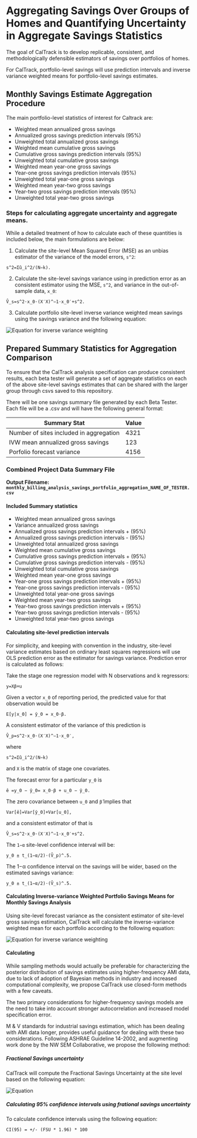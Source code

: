 # Aggregating Savings Over Groups of Homes and Quantifying Uncertainty in Aggregate Savings Statistics

The goal of CalTrack is to develop replicable, consistent, and methodologically defensible estimators of savings over portfolios of homes. 

For CalTrack, portfolio-level savings will use prediction intervals and inverse variance weighted means for portfolio-level savings estimates.
     
## Monthly Savings Estimate Aggregation Procedure

The main portfolio-level statistics of interest for Caltrack are: 

- Weighted mean annualized gross savings
- Annualized gross savings prediction intervals (95%)
- Unweighted total annualized gross savings
- Weighted mean cumulative gross savings
- Cumulative gross savings prediction intervals (95%)
- Unweighted total cumulative gross savings
- Weighted mean year-one gross savings
- Year-one gross savings prediction intervals (95%)
- Unweighted total year-one gross savings
- Weighted mean year-two gross savings
- Year-two gross savings prediction intervals (95%)
- Unweighted total year-two gross savings

### Steps for calculating aggregate uncertainty and aggregate means.

While a detailed treatment of how to calculate each of these quantities is included below, the main formulations are below:

1. Calculate the site-level Mean Squared Error (MSE) as an unbias estimator of the variance of the model errors, `s^2`:

`s^2=Σû_i^2/(N−k).`

2. Calculate the site-level savings variance using in prediction error as an consistent estimator using the MSE, `s^2`, and variance in the out-of-sample data, `x_0`:

`V̂_s=s^2⋅x_0⋅(X′X)^−1⋅x_0′+s^2.`

3. Calculate portfolio site-level inverse variance weighted mean savings using the savings variance and the following equation:

![Equation for inverse variance weighting](https://www.dropbox.com/s/353ssd5u7725a7c/Screenshot%202016-10-20%2010.49.07.png?raw=true)


## Prepared Summary Statistics for Aggregation Comparison

To ensure that the CalTrack analysis specification can produce consistent results, each beta tester will generate a set of aggregate statistics on each of the above site-level savings estimates that can be shared with the larger group through csvs saved to this repository. 

There will be one savings summary file generated by each Beta Tester. Each file will be a .csv and will have the following general format:

| Summary Stat | Value |
| --- | --- |
| Number of sites included in aggregation | 4321 |
| IVW mean annualized gross savings | 123 |
| Porfolio forecast variance| 4156| 


### Combined Project Data Summary File

**Output Filename: `monthly_billing_analysis_savings_portfolio_aggregation_NAME_OF_TESTER.csv`**


#### Included Summary statistics

- Weighted mean annualized gross savings
- Variance annualized gross savings
- Annualized gross savings prediction intervals + (95%)
- Annualized gross savings prediction intervals - (95%)
- Unweighted total annualized gross savings
- Weighted mean cumulative gross savings
- Cumulative gross savings prediction intervals + (95%)
- Cumulative gross savings prediction intervals - (95%)
- Unweighted total cumulative gross savings
- Weighted mean year-one gross savings
- Year-one gross savings prediction intervals + (95%)
- Year-one gross savings prediction intervals - (95%)
- Unweighted total year-one gross savings
- Weighted mean year-two gross savings
- Year-two gross savings prediction intervals + (95%)
- Year-two gross savings prediction intervals - (95%)
- Unweighted total year-two gross savings


#### Calculating site-level prediction intervals

For simplicity, and keeping with convention in the industry, site-level variance estimates based on ordinary least squares regressions will use OLS prediction error as the estimator for savings variance. Prediction error is calculated as follows:

Take the stage one regression model with N observations and k regressors:

`y=Xβ+u`

Given a vector `x_0` of reporting period, the predicted value for that observation would be

`E[y|x_0] = ŷ_0 = x_0⋅β.`

A consistent estimator of the variance of this prediction is

`V̂_p=s^2⋅x_0⋅(X′X)^−1⋅x_0′,`

where

`s^2=Σû_i^2/(N−k)` 

and `X` is the matrix of stage one covariates.

The forecast error for a particular `y_0` is

`ê =y_0 − ŷ_0= x_0⋅β + u_0 − ŷ_0.`

The zero covariance between `u_0` and `β̂` implies that

`Var[ê]=Var[ŷ_0]+Var[u_0],`

and a consistent estimator of that is

`V̂_s=s^2⋅x_0⋅(X′X)^−1⋅x_0′+s^2.`

The `1−α` site-level confidence interval will be:

`y_0 ± t_(1−α/2)⋅(V̂_p)^.5.`

The 1−α confidence interval on the savings will be wider, based on the estimated savings variance:

`y_0 ± t_(1−α/2)⋅(V̂_s)^.5.`


#### Calculating Inverse-variance Weighted Portfolio Savings Means for Monthly Savings Analysis

Using site-level forecast variance as the consistent estimator of site-level gross savings estimation, CalTrack will calculate the inverse-variance weighted mean for each portfolio according to the following equation:

![Equation for inverse variance weighting](https://www.dropbox.com/s/353ssd5u7725a7c/Screenshot%202016-10-20%2010.49.07.png?raw=true)

#### Calculating

While sampling methods would actually be preferable for characterizing the posterior distribution of savings estimates using higher-frequency AMI data, due to lack of adoption of Bayesian methods in industry and increased computational complexity, we propose CalTrack use closed-form methods with a few caveats.

The two primary considerations for higher-frequency savings models are the need to take into account stronger autocorrelation and increased model specification error. 

M & V standards for industrial savings estimation, which has been dealing with AMI data longer, provides useful guidance for dealing with these two considerations. Following ASHRAE Guideline 14-2002, and augmenting work done by the NW SEM Collaborative, we propose the following method:

##### Fractional Savings uncertainty

CalTrack will compute the Fractional Savings Uncertainty at the site level based on the following equation:

![Equation](https://www.dropbox.com/s/lca8colvkqgrtyd/Screenshot%202016-10-20%2010.28.22.png?raw=true)

##### Calculating 95% confidence intervals using frational savings uncertainty
  
To calculate confidence intervals using the following equation:

`CI(95) = +/- (FSU * 1.96) * 100`

